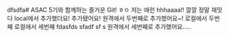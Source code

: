 dfsdfa# ASAC 5기와 함께하는 즐거운 Git!
ㅎㅇ 저는 애런
hhhaaaa!!
깔깔
정말 재밋다
local에서 추가했더요!
추가됐어요!
원격에서 두번째로 추가했어요~!
로컬에서 두번째
로컬에서 세번째
fdasfds
sfadf
sf
s
원격에서 세번째로 추가했어요.....
